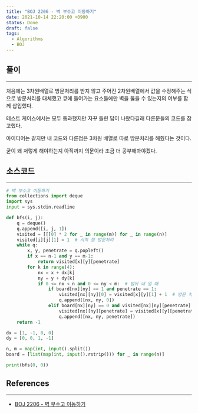 ```yaml
---
title: "BOJ 2206 - 벽 부수고 이동하기"
date: 2021-10-14 22:20:00 +0900
status: Done
draft: false
tags:
  - Algorithms
  - BOJ
---
```

## 풀이
---
처음에는 3차원배열로 방문처리를 받지 않고 주어진 2차원배열에서 값을 수정해주는 식으로 방문처리를 대체했고 큐에 들어가는 요소들에만 벽을 뚫을 수 있는지의 여부를 함께 삽입했다.

테스트 케이스에서는 모두 통과했지만 자꾸 틀린 답이 나왔다길래 다른분들의 코드를 참고했다.

아이디어는 같지만 내 코드와 다른점은 3차원 배열로 따로 방문처리를 해줬다는 것이다.

굳이 왜 저렇게 해야하는지 아직까지 의문이라 조금 더 공부해봐야겠다.

## 소스코드
---
```python
# 벽 부수고 이동하기
from collections import deque
import sys
input = sys.stdin.readline

def bfs(i, j):
    q = deque()
    q.append([i, j, 1])
    visited = [[[0] * 2 for _ in range(m)] for _ in range(n)]
    visited[i][j][1] = 1  # 시작 점 방문처리
    while q:
        x, y, penetrate = q.popleft()
        if x == n-1 and y == m-1:
            return visited[x][y][penetrate]
        for k in range(4):
            nx = x + dx[k]
            ny = y + dy[k]
            if 0 <= nx < n and 0 <= ny < m:  # 범위 내 일 때
                if board[nx][ny] == 1 and penetrate == 1:
                    visited[nx][ny][0] = visited[x][y][1] + 1  # 방문 처리
                    q.append([nx, ny, 0])
                elif board[nx][ny] == 0 and visited[nx][ny][penetrate] == 0:
                    visited[nx][ny][penetrate] = visited[x][y][penetrate] + 1  # 방문 처리
                    q.append([nx, ny, penetrate])
    return -1

dx = [1, -1, 0, 0]
dy = [0, 0, 1, -1]

n, m = map(int, input().split())
board = [list(map(int, input().rstrip())) for _ in range(n)]

print(bfs(0, 0))
```

## References
---
- [BOJ 2206 - 벽 부수고 이동하기](https://www.acmicpc.net/problem/2206)
